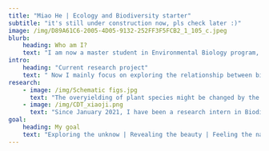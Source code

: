 ```yaml
---
title: "Miao He | Ecology and Biodiversity starter"
subtitle: "it's still under construction now, pls check later :)"
image: /img/D89A61C6-2005-4D05-9132-252FF3F5FCB2_1_105_c.jpeg
blurb:
    heading: Who am I?
    text: "I am now a master student in Environmental Biology program, Utrecht University. Since September 2021, I have been a research intern in Ecology and Biodiversity Group under the supervise of Yann Hautier, Merel Soons and Katie Barry."
intro:
    heading: "Current research project"
    text: " Now I mainly focus on exploring the relationship between biodiversity and ecosystem functioning, including production, nutrient uptake, etc."
research:
    - image: /img/Schematic figs.jpg
      text: "The overyielding of plant species might be changed by the addition of nutrient. I seperate two non-exclusive mechanisms of overyielding, complementarity effect and selection effect, and see how they respond to nutrient addition under different species richness and nutrient level."
    - image: /img/CDT_xiaoji.png
      text: "Since January 2021, I have been a research intern in Biodiversity and Biosafety Group, Institute of Botany, Chinese Academy of Science. My project here is about the survey efficiency of camera trap. I re-sampled from field camera trap data to explore the survey effort under different survey design, including number of cameras, starting date, duration, etc."
goal:
    heading: My goal
    text: "Exploring the unknow | Revealing the beauty | Feeling the nature"
---
```


